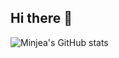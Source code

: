 ## Hi there 👋

![Minjea's GitHub stats](https://github-readme-stats.vercel.app/api?username=Minjea31&show_icons=true&theme=radical,&bg_color=DEG,COLOR1,COLOR2,COLOR3...COLOR10)
<!--
**Minjea31/Minjea31** is a ✨ _special_ ✨ repository because its `README.md` (this file) appears on your GitHub profile.

Here are some ideas to get you started:

- 🔭 I’m currently working on ...
- 🌱 I’m currently learning ...
- 👯 I’m looking to collaborate on ...
- 🤔 I’m looking for help with ...
- 💬 Ask me about ...
- 📫 How to reach me: ...
- 😄 Pronouns: ...
- ⚡ Fun fact: ...
-->

